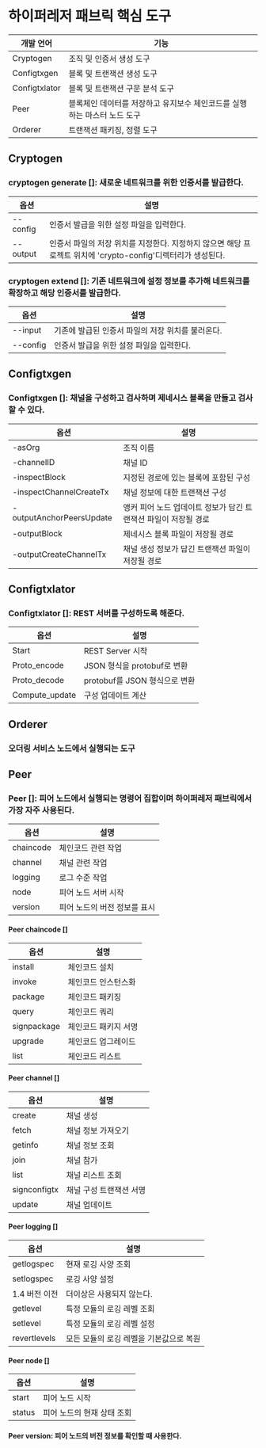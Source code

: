 # 하이퍼레저 패브릭 핵심 도구
| 개발 언어     | 기능                                                                     |
| ------------- | ------------------------------------------------------------------------ |
| Cryptogen     | 조직 및 인증서 생성 도구                                                 |
| Configtxgen   | 블록 및 트랜잭션 생성 도구                                               |
| Configtxlator | 블록 및 트랜잭션 구문 분석 도구                                          |
| Peer          | 블록체인 데이터를 저장하고 유지보수 체인코드를 실행하는 마스터 노드 도구 |
| Orderer       | 트랜잭션 패키징, 정렬 도구                                               |
## Cryptogen
### cryptogen generate [<Args>]: 새로운 네트워크를 위한 인증서를 발급한다.
| 옵션     | 설명                                                                                                         |
| -------- | ------------------------------------------------------------------------------------------------------------ |
| --config | 인증서 발급을 위한 설정 파일을 입력한다.                                                                     |
| --output | 인증서 파일의 저장 위치를 지정한다. 지정하지 않으면 해당 프로젝트 위치에 'crypto-config'디렉터리가 생성된다. |
### cryptogen extend [<Args>]: 기존 네트워크에 설정 정보를 추가해 네트워크를 확장하고 해당 인증서를 발급한다.
| 옵션     | 설명                                              |
| -------- | ------------------------------------------------- |
| --input  | 기존에 발급된 인증서 파일의 저장 위치를 불러온다. |
| --config | 인증서 발급을 위한 설정 파일을 입력한다.          |
## Configtxgen
### Configtxgen [<Args>]: 채널을 구성하고 검사하며 제네시스 블록을 만들고 검사할 수 있다.
| 옵션                     | 설명                                                            |
| ------------------------ | --------------------------------------------------------------- |
| -asOrg                   | 조직 이름                                                       |
| -channelID               | 채널 ID                                                         |
| -inspectBlock            | 지정된 경로에 있는 블록에 포함된 구성                           |
| -inspectChannelCreateTx  | 채널 정보에 대한 트랜잭션 구성                                  |
| -outputAnchorPeersUpdate | 앵커 피어 노드 업데이트 정보가 담긴 트랜잭션 파일이 저장될 경로 |
| -outputBlock             | 제네시스 블록 파일이 저장될 경로                                |
| -outputCreateChannelTx   | 채널 생성 정보가 담긴 트랜잭션 파일이 저장될 경로               |
## Configtxlator
### Configtxlator [<Args>]: REST 서버를 구성하도록 해준다.
| 옵션           | 설명                          |
| -------------- | ----------------------------- |
| Start          | REST Server 시작              |
| Proto_encode   | JSON 형식을 protobuf로 변환   |
| Proto_decode   | protobuf를 JSON 형식으로 변환 |
| Compute_update | 구성 업데이트 계산            |
## Orderer
### 오더링 서비스 노드에서 실행되는 도구
## Peer
### Peer [<Args>]: 피어 노드에서 실행되는 명령어 집합이며 하이퍼레저 패브릭에서 가장 자주 사용된다.
| 옵션      | 설명                         |
| --------- | ---------------------------- |
| chaincode | 체인코드 관련 작업           |
| channel   | 채널 관련 작업               |
| logging   | 로그 수준 작업               |
| node      | 피어 노드 서버 시작          |
| version   | 피어 노드의 버전 정보를 표시 |
#### Peer chaincode [<Args>]
| 옵션        | 설명                 |
| ----------- | -------------------- |
| install     | 체인코드 설치        |
| invoke      | 체인코드 인스턴스화  |
| package     | 체인코드 패키징      |
| query       | 체인코드 쿼리        |
| signpackage | 체인코드 패키지 서명 |
| upgrade     | 체인코드 업그레이드  |
| list        | 체인코드 리스트      |
#### Peer channel [<Args>]
| 옵션         | 설명                    |
| ------------ | ----------------------- |
| create       | 채널 생성               |
| fetch        | 채널 정보 가져오기      |
| getinfo      | 채널 정보 조회          |
| join         | 채널 참가               |
| list         | 채널 리스트 조회        |
| signconfigtx | 채널 구성 트랜잭션 서명 |
| update       | 채널 업데이트           |
#### Peer logging [<Args>]
| 옵션          | 설명                                    |
| ------------- | --------------------------------------- |
| getlogspec    | 현재 로깅 사양 조회                     |
| setlogspec    | 로깅 사양 설정                          |
| 1.4 버전 이전 | 더이상은 사용되지 않는다.               |
| getlevel      | 특정 모듈의 로깅 레벨 조회              |
| setlevel      | 특정 모듈의 로깅 레벨 설정              |
| revertlevels  | 모든 모듈의 로깅 레벨을 기본값으로 복원 |
#### Peer node [<Args>]
| 옵션   | 설명                       |
| ------ | -------------------------- |
| start  | 피어 노드 시작             |
| status | 피어 노드의 현재 상태 조회 |
#### Peer version: 피어 노드의 버전 정보를 확인할 때 사용한다.
